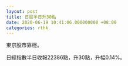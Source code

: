 ```yaml
---
layout: post
title: 日股半日升30點
date: 2020-06-19 10:41:06.000000000 +08:00
categories: rthk
---
```


東京股市靠穩。

日經指數半日收報22386點，升30點，升幅0.14%。
